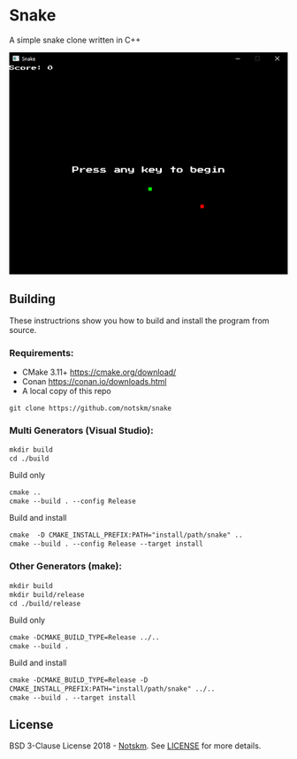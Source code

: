 # Snake
A simple snake clone written in C++

![screenshot](images/snake.png?raw=true)

## Building

These instructrions show you how to build and install the program from source.

### Requirements:
* CMake 3.11+ https://cmake.org/download/
* Conan https://conan.io/downloads.html
* A local copy of this repo

```
git clone https://github.com/notskm/snake
```

### Multi Generators (Visual Studio):
```
mkdir build
cd ./build
```

Build only
```
cmake ..
cmake --build . --config Release
```

Build and install
```
cmake  -D CMAKE_INSTALL_PREFIX:PATH="install/path/snake" ..
cmake --build . --config Release --target install
```

### Other Generators (make):
```
mkdir build
mkdir build/release
cd ./build/release
```

Build only
```
cmake -DCMAKE_BUILD_TYPE=Release ../..
cmake --build .
```

Build and install
```
cmake -DCMAKE_BUILD_TYPE=Release -D CMAKE_INSTALL_PREFIX:PATH="install/path/snake" ../..
cmake --build . --target install
```

## License

BSD 3-Clause License 2018 - [Notskm](https://github.com/notskm).
See [LICENSE](LICENSE.md) for more details.
